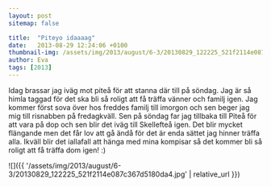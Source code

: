 ```yaml
---
layout: post
sitemap: false

title:  "Piteyo idaaaag"
date:   2013-08-29 12:24:06 +0100
thumbnail-img: /assets/img/2013/august/6-3/20130829_122225_521f2114e087c367d5180da4.jpg
author: Eva
tags: [2013]
---
```


Idag brassar jag iväg mot piteå för att stanna där till på söndag. Jag är så himla taggad för det ska bli så roligt att få träffa vänner och familj igen.  Jag kommer först sova över hos freddes familj till imorgon och sen beger jag mig till risnabben på fredagkväll. Sen på söndag far jag tillbaka till Piteå för att vara på dop och sen blir det iväg till Skellefteå igen. Det blir mycket flängande men det får lov att gå ändå för det är enda sättet jag hinner träffa alla. Ikväll blir det iallafall att hänga med mina kompisar så det kommer bli så roligt att få träffa dom igen! :)

![]({{ '/assets/img/2013/august/6-3/20130829_122225_521f2114e087c367d5180da4.jpg'  | relative_url }})

